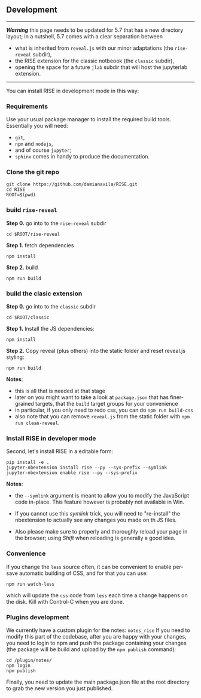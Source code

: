 ## Development

****

***Warning*** this page needs to be updated for 5.7 that has a new directory layout;
in a nutshell, 5.7 comes with a clear separation between
* what is inherited from `reveal.js` with our minor adaptations (the `rise-reveal` subdir),
* the RISE extension for the classic notbeook (the `classic` subdir),
* opening the space for a future `jlab` subdir that will host the jupyterlab extension.

****

You can install RISE in development mode in this way:

### Requirements

Use your usual package manager to install the required build tools.
Essentially you will need:

* `git`,
* `npm` and `nodejs`,
* and of course `jupyter`;
* `sphinx` comes in handy to produce the documentation.

### Clone the git repo

    git clone https://github.com/damianavila/RISE.git
    cd RISE
    ROOT=$(pwd)

### build `rise-reveal`

**Step 0.** go into to the `rise-reveal` subdir

    cd $ROOT/rise-reveal

**Step 1.** fetch dependencies

    npm install

**Step 2.** build

    npm run build

### build the clasic extension

**Step 0.** go into to the `classic` subdir

    cd $ROOT/classic

**Step 1.** Install the JS dependencies:

    npm install

**Step 2.** Copy reveal (plus others) into the static folder and reset reveal.js styling:

    npm run build

**Notes**:

* this is all that is needed at that stage
* later on you might want to take a look at `package.json` that has finer-grained targets, that the `build` target groups for your convenience
* in particular, if you only need to redo css, you can do `npm run build-css`
* also note that you can remove `reveal.js` from the static folder with `npm run clean-reveal`.

### Install RISE in developer mode

Second, let's install RISE in a editable form:

    pip install -e .
    jupyter-nbextension install rise --py --sys-prefix --symlink
    jupyter-nbextension enable rise --py --sys-prefix

**Notes**:

* the `--symlink` argument is meant to allow you to modify the
  JavaScript code in-place. This feature however is probably not available in Win.

* If you cannot use this *symlink* trick, you will need to
  "re-install" the nbextension to actually see any changes you made on th JS files.

* Also please make sure to properly and thoroughly reload your page in the browser;
  using *Shift* when reloading is generally a good idea.

### Convenience

If you change the `less` source often, it can be convenient to enable
per-save automatic building of CSS, and for that you can use:

    npm run watch-less

which will update the `css` code from `less` each time a change
happens on the disk. Kill with Control-C when you are done.

### Plugins development

We currently have a custom plugin for the notes: `notes_rise`
If you need to modify this part of the codebase, after you are happy with your changes, you need to login to npm and push the package containing your changes (the package will be build and upload by the `npm publish` command):

```
cd /plugin/notes/
npm login
npm publish
```

Finally, you need to update the main package.json file at the root directory to grab the new version you just published.
